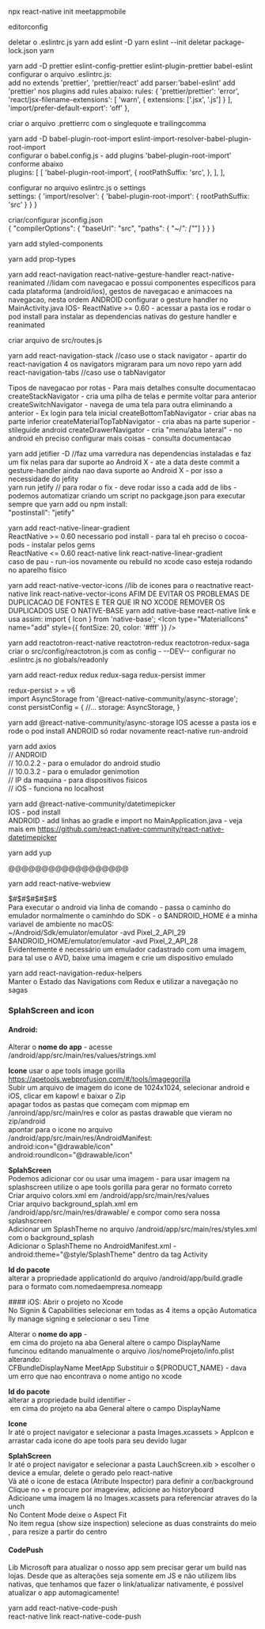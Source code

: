 npx react-native init meetappmobile

editorconfig

deletar o .eslintrc.js
yarn add eslint -D
yarn eslint --init
deletar package-lock.json
yarn

yarn add -D prettier eslint-config-prettier eslint-plugin-prettier babel-eslint <br />
configurar o arquivo .eslintrc.js: <br />
  add no extends 'prettier', 'prettier/react'
  add parser:'babel-eslint'
  add 'prettier' nos plugins
  add rules abaixo:
  rules: {
      'prettier/prettier': 'error',
      'react/jsx-filename-extensions': [
        'warn',
        {
          extensions: ['.jsx', '.js']
        }
      ],
      'import/prefer-default-export': 'off'
    },

criar o arquivo .prettierrc com o singlequote e trailingcomma


yarn add -D babel-plugin-root-import eslint-import-resolver-babel-plugin-root-import <br/>
configurar o babel.config.js - add plugins 'babel-plugin-root-import' conforme abaixo <br/>
plugins: [
  [
    'babel-plugin-root-import',
    {
      rootPathSuffix: 'src',
    },
  ],
],

configurar no arquivo eslintrc.js o settings <br/>
settings: {
  'import/resolver': {
    'babel-plugin-root-import': {
      rootPathSuffix: 'src'
    }
  }
}

criar/configurar jsconfig.json <br/>
{
  "compilerOptions": {
    "baseUrl": "src",
    "paths": {
      "~/*": ["*"]
    }
  }
}

yarn add styled-components

yarn add prop-types

yarn add react-navigation react-native-gesture-handler react-native-reanimated
//lidam com navegacao e possui componentes específicos para cada plataforma (android/ios), gestos de navegacao e animacoes na navegacao, nesta ordem
ANDROID configurar o gesture handler no MainActivity.java
IOS- ReactNative >= 0.60 - acessar a pasta ios e rodar o pod install para instalar as dependencias nativas do gesture handler e reanimated

criar arquivo de src/routes.js

yarn add react-navigation-stack //caso use o stack navigator - apartir do react-navigation 4 os navigators migraram para um novo repo
yarn add react-navigation-tabs //caso use o tabNavigator

Tipos de navegacao por rotas - Para mais detalhes consulte documentacao
createStackNavigator - cria uma pilha de telas e permite voltar para anterior
createSwitchNavigator - navega de uma tela para outra eliminando a anterior - Ex login para tela inicial
createBottomTabNavigator - criar abas na parte inferior
createMaterialTopTabNavigator - cria abas na parte superior - stileguide android
createDrawerNavigator - cria "menu/aba lateral" - no android eh preciso configurar mais coisas - consulta documentacao

yarn add jetifier -D //faz uma varredura nas dependencias instaladas e faz um fix nelas para dar suporte ao Android X - ate a data deste commit a gesture-handler ainda nao dava suporte ao Android X - por isso a necessidade do jefity <br/>
yarn run jetify // para rodar o fix - deve rodar isso a cada add de libs - podemos automatizar criando um script no packgage.json para executar sempre que yarn add ou npm install: <br/>
"postinstall": "jetify"

yarn add react-native-linear-gradient <br />
ReactNative >= 0.60 necessario pod install - para tal eh preciso o cocoa-pods - instalar pelos gems<br/>
ReactNative <= 0.60 react-native link react-native-linear-gradient <br/>
caso de pau - run-ios novamente ou rebuild no xcode caso esteja rodando no aparelho físico

yarn add react-native-vector-icons //lib de icones para o reactnative
react-native link react-native-vector-icons
AFIM DE EVITAR OS PROBLEMAS DE DUPLICACAO DE FONTES E TER QUE IR NO XCODE REMOVER OS DUPLICADOS USE O NATIVE-BASE
yarn add native-base
react-native link
e usa assim:
import { Icon } from 'native-base';
<Icon type="MaterialIcons" name="add" style={{ fontSize: 20, color: '#fff' }} />




yarn add reactotron-react-native reactotron-redux reactotron-redux-saga
criar o src/config/reactotron.js com as config - --DEV-- configurar no .eslintrc.js no globals/readonly


yarn add react-redux redux redux-saga redux-persist immer

redux-persist > = v6 <br/>
import AsyncStorage from '@react-native-community/async-storage';  <br/>
const persistConfig = {
  //...
  storage: AsyncStorage,
}

yarn add @react-native-community/async-storage
IOS acesse a pasta ios e rode o pod install
ANDROID só rodar novamente react-native run-android


yarn add axios <br/>
// ANDROID <br/>
  // 10.0.2.2 - para o emulador do android studio <br/>
  // 10.0.3.2 - para o emulador genimotion <br/>
  // IP da maquina - para dispositivos físicos <br/>
// iOS - funciona no localhost


yarn add @react-native-community/datetimepicker <br />
IOS - pod install <br />
ANDROID - add linhas ao gradle e import no MainApplication.java - veja mais em https://github.com/react-native-community/react-native-datetimepicker


yarn add yup


@@@@@@@@@@@@@@@@@@



yarn add react-native-webview




$#$#$#$#$#$<br/>
Para executar o android via linha de comando - passa o caminho do emulador normalmente o caminhdo do SDK - o $ANDROID_HOME é a minha variavel de ambiente no macOS:<br/>
~/Android/Sdk/emulator/emulator -avd Pixel_2_API_29<br/>
$ANDROID_HOME/emulator/emulator -avd Pixel_2_API_28<br/>
Evidentemente é necessário um emulador cadastrado com uma imagem, para tal use o AVD, baixe uma imagem e crie um dispositivo emulado



yarn add react-navigation-redux-helpers <br/>
Manter o Estado das Navigations com Redux e utilizar a navegação no sagas




### SplahScreen and icon
#### Android:
  Alterar o **nome do app** - acesse /android/app/src/main/res/values/strings.xml

  **Icone** usar o ape tools image gorilla https://apetools.webprofusion.com/#/tools/imagegorilla<br/>
  Subir um arquivo de imagem do icone de 1024x1024, selecionar android e iOS, clicar em kapow! e baixar o Zip<br/>
  apagar todos as pastas que começam com mipmap em /anroind/app/src/main/res e color as pastas drawable que vieram no zip/android <br/>
  apontar para o icone no arquivo /android/app/src/main/res/AndroidManifest:<br/>
  android:icon="@drawable/icon" <br/>
  android:roundIcon="@drawable/icon" <br/>

  **SplahScreen**<br/>
  Podemos adicionar cor ou usar uma imagem - para usar imagem na splashscreen utilize o ape tools gorilla para gerar no formato correto<br/>
  Criar arquivo colors.xml em /android/app/src/main/res/values<br/>
  Criar arquivo background_splah.xml em /android/app/src/main/res/drawable/ e compor como sera nossa splashscreen<br/>
  Adicionar um SplashTheme no arquivo /android/app/src/main/res/styles.xml com o background_splash<br/>
  Adicionar o SplashTheme no AndroidManifest.xml - android:theme="@style/SplashTheme" dentro da tag Activity<br/>

  **Id do pacote**<br/>
  alterar a propriedade applicationId do arquivo /android/app/build.gradle para o formato com.nomedaempresa.nomeapp

#### iOS:
  Abrir o projeto no Xcode <br/>
  No Signin & Capabilities selecionar em todas as 4 items a opção Automatically manage signing e selecionar o seu Time<br/>

  Alterar o **nome do app** - em cima do projeto na aba General altere o campo DisplayName<br/>
  funcinou editando manualmente o arquivo /ios/nomeProjeto/info.plist alterando:<br/>
  <key>CFBundleDisplayName</key>
	<string>MeetApp</string> Substituir o ${PRODUCT_NAME} - dava um erro que nao encontrava o nome antigo no xcode

  **Id do pacote** <br/>
  alterar a propriedade build identifier - em cima do projeto na aba General altere o campo DisplayName

  **Icone**<br/>
  Ir até o project navigator e selecionar a pasta Images.xcassets > AppIcon e arrastar cada icone do ape tools para seu devido lugar<br/>

  **SplahScreen**<br/>
  Ir até o project navigator e selecionar a pasta LauchScreen.xib > escolher o device a emular, delete o gerado pelo react-native<br/>
  Vá até o ícone de estaca (Atribute Inspector) para definir a cor/background<br/>
  Clique no + e procure por imageview, adicione ao historyboard<br/>
  Adicioane uma imagem lá no Images.xcassets para referenciar atraves do launch<br/>
  No Content Mode deixe o Aspect Fit<br/>
  No item regua (show size inspection) selecione as duas constraints do meio, para resize a partir do centro


#### CodePush
Lib Microsoft para atualizar o nosso app sem precisar gerar um build nas lojas. Desde que as alterações seja somente em JS e não utilizem libs nativas, que tenhamos que fazer o link/atualizar nativamente, é possível atualizar o app automagicamente!

yarn add react-native-code-push<br/>
react-native link react-native-code-push
